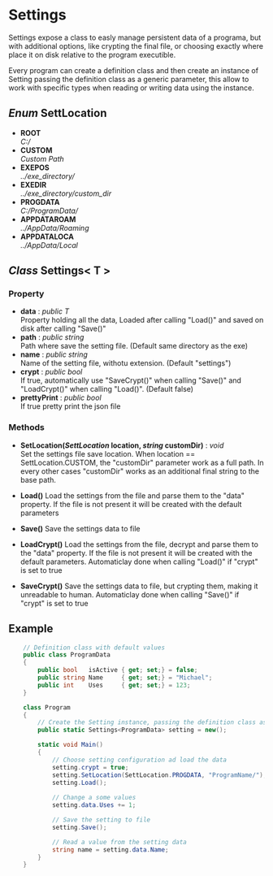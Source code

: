 # Settings
Settings expose a class to easly manage persistent data of a programa, but with  additional options, like crypting the final file, or choosing exactly where place it on disk relative to the program executible.

Every program can create a definition class and then create an instance of Setting passing the definition class as a generic parameter, this allow to work with specific types when reading or writing data using the instance.


## *Enum* SettLocation
 - **ROOT**\
 *C:/*
- **CUSTOM**\
*Custom Path*
- **EXEPOS**\
*../exe_directory/*
- **EXEDIR**\
*../exe_directory/custom_dir* 
- **PROGDATA**\
*C:/ProgramData/*
- **APPDATAROAM**\
*../AppData/Roaming*
- **APPDATALOCA**\
*../AppData/Local* 



## *Class* Settings< T >
### Property
- **data** : *public T*\
Property holding all the data, Loaded after calling "Load()" and saved on disk after calling "Save()"
- **path** : *public string*\
Path where save the setting file. (Default same directory as the exe)
- **name** : *public string*\
Name of the setting file, withotu extension.  (Default "settings")
- **crypt** : *public bool*\
If true, automatically use "SaveCrypt()" when calling "Save()" and "LoadCrypt()" when calling "Load()". (Default false)
- **prettyPrint** : *public bool*\
 If true pretty print the json file

### Methods
- **SetLocation(*SettLocation* location, *string* customDir)** : *void*\
Set the settings file save location.
When location == SettLocation.CUSTOM, the "customDir" parameter work as a full path. In every other cases "customDir" works as an additional final string to the base path.

- **Load()**
Load the settings from the file and parse them to the "data" property.
If the file is not present it will be created with the default parameters

- **Save()**
Save the settings data to file

- **LoadCrypt()**
Load the settings from the file, decrypt and parse them to the "data" property.
If the file is not present it will be created with the default parameters.
Automaticlay done when calling "Load()" if "crypt" is set to true

- **SaveCrypt()**
Save the settings data to file, but crypting them, making it unreadable to human.
Automaticlay done when calling "Save()" if "crypt" is set to true


## Example 
```C#
    // Definition class with default values
    public class ProgramData 
    {
        public bool   isActive { get; set;} = false;
        public string Name     { get; set;} = "Michael";
        public int    Uses     { get; set;} = 123;
    }

    class Program
    {
        // Create the Setting instance, passing the definition class as generic parameter
        public static Settings<ProgramData> setting = new();

        static void Main()
        {
            // Choose setting configuration ad load the data
            setting.crypt = true;
            setting.SetLocation(SettLocation.PROGDATA, "ProgramName/");
            setting.Load();
          
            // Change a some values
            setting.data.Uses += 1;

            // Save the setting to file
            setting.Save();

            // Read a value from the setting data
            string name = setting.data.Name;
        }
	}
```